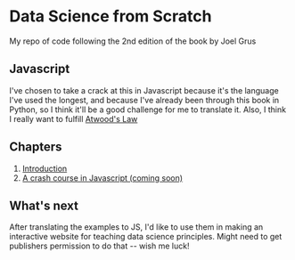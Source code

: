 # Data Science from Scratch
My repo of code following the 2nd edition of the book by Joel Grus

## Javascript
I've chosen to take a crack at this in Javascript because it's the language I've used the longest, and because I've already been through this book in Python, so I think it'll be a good challenge for me to translate it. Also, I think I really want to fulfill [Atwood's Law](https://medium.com/@jayaprabhakar/rethinking-atwoods-law-64a894b54aa4)

## Chapters
1. [Introduction](https://github.com/drakobian/data-science-from-scratch/blob/master/chapter_01.js)
2. [A crash course in Javascript (coming soon)](#)

## What's next
After translating the examples to JS, I'd like to use them in making an interactive website for teaching data science principles. Might need to get publishers permission to do that -- wish me luck!